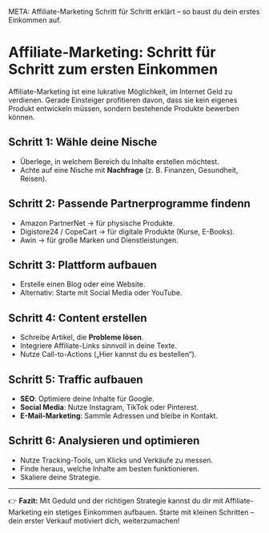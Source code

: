 META: Affiliate-Marketing Schritt für Schritt erklärt – so baust du dein erstes Einkommen auf.

# Affiliate-Marketing: Schritt für Schritt zum ersten Einkommen

Affiliate-Marketing ist eine lukrative Möglichkeit, im Internet Geld zu verdienen. 
Gerade Einsteiger profitieren davon, dass sie kein eigenes Produkt entwickeln müssen, sondern bestehende Produkte bewerben können. 

## Schritt 1: Wähle deine Nische

- Überlege, in welchem Bereich du Inhalte erstellen möchtest. 
- Achte auf eine Nische mit **Nachfrage** (z. B. Finanzen, Gesundheit, Reisen). 

## Schritt 2: Passende Partnerprogramme findenn

- Amazon PartnerNet → für physische Produkte. 
- Digistore24 / CopeCart → für digitale Produkte (Kurse, E-Books). 
- Awin → für große Marken und Dienstleistungen. 

## Schritt 3: Plattform aufbauen

- Erstelle einen Blog oder eine Website. 
- Alternativ: Starte mit Social Media oder YouTube. 

## Schritt 4: Content erstellen

- Schreibe Artikel, die **Probleme lösen**. 
- Integriere Affiliate-Links sinnvoll in deine Texte. 
- Nutze Call-to-Actions („Hier kannst du es bestellen“). 

## Schritt 5: Traffic aufbauen

- **SEO**: Optimiere deine Inhalte für Google. 
- **Social Media**: Nutze Instagram, TikTok oder Pinterest. 
- **E-Mail-Marketing**: Sammle Adressen und bleibe in Kontakt. 

## Schritt 6: Analysieren und optimieren

- Nutze Tracking-Tools, um Klicks und Verkäufe zu messen. 
- Finde heraus, welche Inhalte am besten funktionieren. 
- Skaliere deine Strategie. 

---

👉 **Fazit:** 
Mit Geduld und der richtigen Strategie kannst du dir mit Affiliate-Marketing ein stetiges Einkommen aufbauen. 
Starte mit kleinen Schritten – dein erster Verkauf motiviert dich, weiterzumachen!
